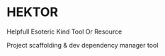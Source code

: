 # HEKTOR

Helpfull Esoteric Kind Tool Or Resource

Project scaffolding &amp; dev dependency manager tool
